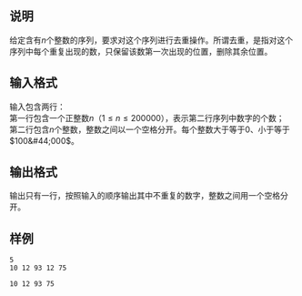 <h2>说明</h2>

给定含有$n$个整数的序列，要求对这个序列进行去重操作。所谓去重，是指对这个序列中每个重复出现的数，只保留该数第一次出现的位置，删除其余位置。
<h2>输入格式</h2>

输入包含两行：<br>第一行包含一个正整数$n$（$1 \le n \le 200000$），表示第二行序列中数字的个数；<br>第二行包含$n$个整数，整数之间以一个空格分开。每个整数大于等于$0$、小于等于$100&#44;000$。

<h2>输出格式</h2>

输出只有一行，按照输入的顺序输出其中不重复的数字，整数之间用一个空格分开。

<h2>样例</h2>
<pre><code class="language-input1">5
10 12 93 12 75</code></pre><pre><code class="language-output1">10 12 93 75</code></pre>
